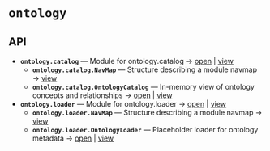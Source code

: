 # `ontology`

<!-- START doctoc generated TOC please keep comment here to allow auto update -->
<!-- END doctoc generated TOC please keep comment here to allow auto update -->

## API
- **`ontology.catalog`** — Module for ontology.catalog → [open](./catalog.py:1:1) | [view](https://github.com/paul-heyse/kgfoundry/blob/3cfc09497d78103b489eec9e511c9565aaab698a/src/ontology/catalog.py#L1)
  - **`ontology.catalog.NavMap`** — Structure describing a module navmap → [view](https://github.com/paul-heyse/kgfoundry/blob/3cfc09497d78103b489eec9e511c9565aaab698a/src/kgfoundry_common/navmap_types.py#L38-L51)
  - **`ontology.catalog.OntologyCatalog`** — In-memory view of ontology concepts and relationships → [open](./catalog.py:33:1) | [view](https://github.com/paul-heyse/kgfoundry/blob/3cfc09497d78103b489eec9e511c9565aaab698a/src/ontology/catalog.py#L33-L53)
- **`ontology.loader`** — Module for ontology.loader → [open](./loader.py:1:1) | [view](https://github.com/paul-heyse/kgfoundry/blob/3cfc09497d78103b489eec9e511c9565aaab698a/src/ontology/loader.py#L1)
  - **`ontology.loader.NavMap`** — Structure describing a module navmap → [view](https://github.com/paul-heyse/kgfoundry/blob/3cfc09497d78103b489eec9e511c9565aaab698a/src/kgfoundry_common/navmap_types.py#L38-L51)
  - **`ontology.loader.OntologyLoader`** — Placeholder loader for ontology metadata → [open](./loader.py:31:1) | [view](https://github.com/paul-heyse/kgfoundry/blob/3cfc09497d78103b489eec9e511c9565aaab698a/src/ontology/loader.py#L31-L34)
